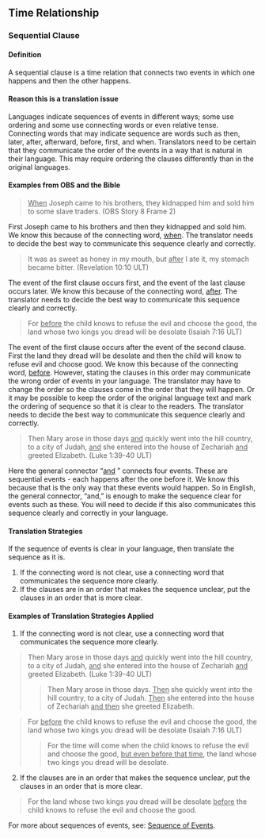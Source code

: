 ## Time Relationship

### Sequential Clause

#### Definition

A sequential clause is a time relation that connects two events in which one happens and then the other happens.

#### Reason this is a translation issue

Languages indicate sequences of events in different ways; some use ordering and some use connecting words or even relative tense. Connecting words that may indicate sequence are words such as then, later, after, afterward, before, first, and when. Translators need to be certain that they communicate the order of the events in a way that is natural in their language. This may require ordering the clauses differently than in the original languages.

#### Examples from OBS and the Bible

> <u>When</u> Joseph came to his brothers, they kidnapped him and sold him to some slave traders. (OBS Story 8 Frame 2)
 
First Joseph came to his brothers and then they kidnapped and sold him. We know this because of the connecting word, <u>when</u>. The translator needs to decide the best way to communicate this sequence clearly and correctly.

> It was as sweet as honey in my mouth, but <u>after</u> I ate it, my stomach became bitter. (Revelation 10:10 ULT)

The event of the first clause occurs first, and the event of the last clause occurs later. We know this because of the connecting word, <u>after</u>. The translator needs to decide the best way to communicate this sequence clearly and correctly.

> For <u>before</u> the child knows to refuse the evil and choose the good, the land whose two kings you dread will be desolate (Isaiah 7:16 ULT)  

The event of the first clause occurs after the event of the second clause. First the land they dread will be desolate and then the child will know to refuse evil and choose good. We know this because of the connecting word, <u>before</u>. However, stating the clauses in this order may communicate the wrong order of events in your language. The translator may have to change the order so the clauses come in the order that they will happen. Or it may be possible to keep the order of the original language text and mark the ordering of sequence so that it is clear to the readers. The translator needs to decide the best way to communicate this sequence clearly and correctly.

> Then Mary arose in those days <u>and</u> quickly went into the hill country, to a city of Judah, <u>and</u> she entered into the house of Zechariah <u>and</u> greeted Elizabeth. (Luke 1:39-40 ULT)

Here the general connector “<u>and</u> ” connects four events. These are sequential events - each happens after the one before it. We know this because that is the only way that these events would happen. So in English, the general connector, “and,” is enough to make the sequence clear for events such as these. You will need to decide if this also communicates this sequence clearly and correctly in your language.

#### Translation Strategies

If the sequence of events is clear in your language, then translate the sequence as it is.

1. If the connecting word is not clear, use a connecting word that communicates the sequence more clearly.
2. If the clauses are in an order that makes the sequence unclear, put the clauses in an order that is more clear. 

#### Examples of Translation Strategies Applied

1. If the connecting word is not clear, use a connecting word that communicates the sequence more clearly.

> Then Mary arose in those days <u>and</u> quickly went into the hill country, to a city of Judah, <u>and</u> she entered into the house of Zechariah <u>and</u> greeted Elizabeth. (Luke 1:39-40 ULT)
>> Then Mary arose in those days. <u>Then</u> she quickly went into the hill country, to a city of Judah. <u>Then</u> she entered into the house of Zechariah <u>and then</u> she greeted Elizabeth. 

> For <u>before</u> the child knows to refuse the evil and choose the good, the land whose two kings you dread will be desolate (Isaiah 7:16 ULT)  
>> For the time will come when the child knows to refuse the evil and choose the good, <u>but even before that time</u>, the land whose two kings you dread will be desolate.

2. If the clauses are in an order that makes the sequence unclear, put the clauses in an order that is more clear.

> For the land whose two kings you dread will be desolate <u>before</u> the child knows to refuse the evil and choose the good.

For more about sequences of events, see: [Sequence of Events](../figs-events/01.md).
